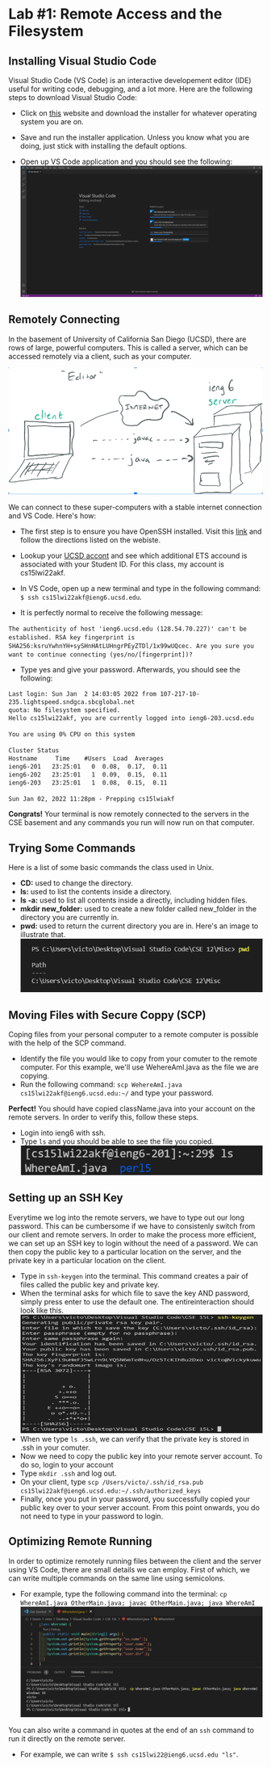 # Lab #1: Remote Access and the Filesystem

## Installing Visual Studio Code

Visual Studio Code (VS Code) is an interactive developement editor (IDE) useful for writing code, debugging, and a lot more. Here are the following steps to download Visual Studio Code:

* Click on [this](https://code.visualstudio.com/) website and download the installer for whatever operating system you are on. 

* Save and run the installer application. Unless you know what you are doing, just stick with installing the default options.

* Open up VS Code application and you should see the following: 
![Image](Capture.PNG)


## Remotely Connecting
In the basement of University of California San Diego (UCSD), there are rows of large, powerful computers. This is called a server, which can be accessed remotely via a client, such as your computer. 

![Image](Client-ServerDrawing.PNG)

We can connect to these super-computers with a stable internet connection and VS Code. Here's how:

* The first step is to ensure you have OpenSSH installed. Visit this [link](https://docs.microsoft.com/en-us/windows-server/administration/openssh/openssh_install_firstuse) and follow the directions listed on the webiste.

* Lookup your [UCSD accont](https://sdacs.ucsd.edu/~icc/index.php) and see which additional ETS accound is associated with your Student ID. For this class, my account is cs15lwi22akf.

* In VS Code, open up a new terminal and type in the following command: `$ ssh cs15lwi22akf@ieng6.ucsd.edu`.

* It is perfectly normal to receive the following message:

`The authenticity of host 'ieng6.ucsd.edu (128.54.70.227)' can't be established.
RSA key fingerprint is SHA256:ksruYwhnYH+sySHnHAtLUHngrPEyZTDl/1x99wUQcec.
Are you sure you want to continue connecting (yes/no/[fingerprint])? `

* Type yes and give your password. Afterwards, you should see the following: 

```
Last login: Sun Jan  2 14:03:05 2022 from 107-217-10-235.lightspeed.sndgca.sbcglobal.net
quota: No filesystem specified.
Hello cs15lwi22akf, you are currently logged into ieng6-203.ucsd.edu

You are using 0% CPU on this system

Cluster Status 
Hostname     Time    #Users  Load  Averages  
ieng6-201   23:25:01   0  0.08,  0.17,  0.11
ieng6-202   23:25:01   1  0.09,  0.15,  0.11
ieng6-203   23:25:01   1  0.08,  0.15,  0.11

Sun Jan 02, 2022 11:28pm - Prepping cs15lwiakf
```

**Congrats!** Your terminal is now remotely connected to the servers in the CSE basement and any commands you run will now run on that computer. 

## Trying Some Commands
Here is a list of some basic commands the class used in Unix. 

* **CD:** used to change the directory.
* **ls:** used to list the contents inside a directory.
* **ls -a:** used to list all contents inside a directly, including hidden files.
* **mkdir new_folder:** used to create a new folder called new_folder in the directory you are currently in.
* **pwd:** used to return the current directory you are in. Here's an image to illustrate that.
![Image](TryingCommands.PNG)

## Moving Files with Secure Coppy (SCP)
Coping files from your personal computer to a remote computer is possible with the help of the SCP command. 
* Identify the file you would like to copy from your comuter to the remote computer. For this example, we'll use WehereAmI.java as the file we are copying. 
* Run the following command: `scp WehereAmI.java cs15lwi22akf@ieng6.ucsd.edu:~/` and type your password.

**Perfect!** You should have copied className.java into your account on the remote servers. In order to verify this, follow these steps.
* Login into ieng6 with ssh.
* Type `ls` and you should be able to see the file you copied. 
![Image](SCP.PNG)


## Setting up an SSH Key
Everytime we log into the remote servers, we have to type out our long password. This can be cumbersome if we have to consistenly switch from our client and remote servers. In order to make the process more efficient, we can set up an SSH key to login without the need of a password. We can then copy the public key to a particular location on the server, and the private key in a particular location on the client.

* Type in `ssh-keygen` into the terminal. This command creates a pair of files called the public key and private key. 
* When the terminal asks for which file to save the key AND password, simply press enter to use the default one. The entireinteraction should look like this.
![Image](ssh-keygen.PNG)
* When we type `ls .ssh`, we can verify that the private key is stored in .ssh in your comuter. 
* Now we need to copy the public key into your remote server account. To do so, login to your account
* Type `mkdir .ssh` and log out.
* On your client, type `scp /Users/victo/.ssh/id_rsa.pub cs15lwi22akf@ieng6.ucsd.edu:~/.ssh/authorized_keys`
* Finally, once you put in your password, you successfully copied your public key over to your server account. From this point onwards, you do not need to type in your password to login.

## Optimizing Remote Running
In order to optimize remotely running files between the client and the server using VS Code, there are small details we can employ. First of which, we can write multiple commands on the same line using semicolons.

* For example, type the following command into the terminal: `cp WhereAmI.java OtherMain.java; javac OtherMain.java; java WhereAmI`
![Image](Effficient.PNG)

You can also write a command in quotes at the end of an `ssh` command to run it directly on the remote server. 
* For example, we can write `$ ssh cs15lwi22@ieng6.ucsd.edu "ls"`.